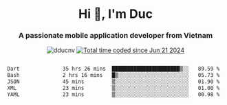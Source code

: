 <h1 align="center">
  Hi 👋, I'm  Duc</h1>
<h3 align="center">A passionate mobile application developer from Vietnam</h3>  
  
<p align="center"> <img src="https://komarev.com/ghpvc/?username=dducnv&label=Profile%20views&color=0e75b6&style=flat" alt="dducnv" /> 
<a href="https://wakatime.com/@4d2a2cd9-1bcb-4dd1-84a4-dce128a35137"><img src="https://wakatime.com/badge/user/4d2a2cd9-1bcb-4dd1-84a4-dce128a35137.svg" alt="Total time coded since Jun 21 2024" /></a>
</p>  

<div style="width: 100vw; overflow-x: auto; flex:center">
  <!--START_SECTION:waka-->

```txt
Dart              35 hrs 26 mins  ██████████████████████▒░░   89.59 %
Bash              2 hrs 16 mins   █▒░░░░░░░░░░░░░░░░░░░░░░░   05.73 %
JSON              45 mins         ▒░░░░░░░░░░░░░░░░░░░░░░░░   01.90 %
XML               23 mins         ▒░░░░░░░░░░░░░░░░░░░░░░░░   01.00 %
YAML              23 mins         ▒░░░░░░░░░░░░░░░░░░░░░░░░   00.98 %
```

<!--END_SECTION:waka-->
</div>




  
